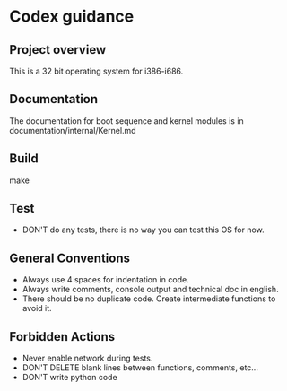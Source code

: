# Codex guidance

## Project overview
This is a 32 bit operating system for i386-i686.

## Documentation
The documentation for boot sequence and kernel modules is in documentation/internal/Kernel.md

## Build
make

## Test
- DON'T do any tests, there is no way you can test this OS for now.

## General Conventions
- Always use 4 spaces for indentation in code.
- Always write comments, console output and technical doc in english.
- There should be no duplicate code. Create intermediate functions to avoid it.

## Forbidden Actions
- Never enable network during tests.
- DON'T DELETE blank lines between functions, comments, etc...
- DON'T write python code
